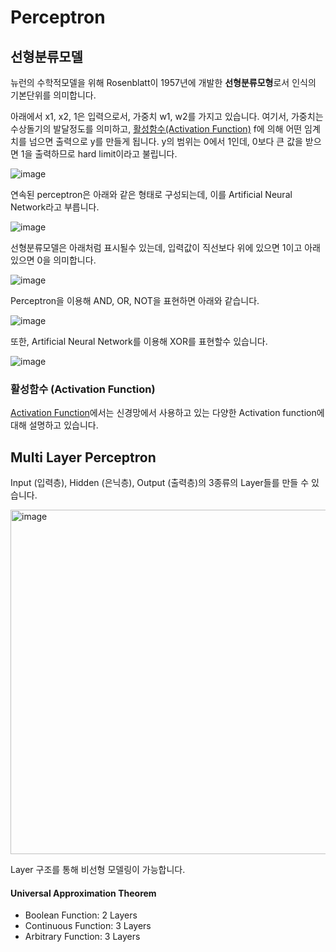 # Perceptron

## 선형분류모델

뉴런의 수학적모델을 위해 Rosenblatt이 1957년에 개발한 **선형분류모형**로서 인식의 기본단위를 의미합니다. 

아래에서 x1, x2, 1은 입력으로서, 가중치 w1, w2를 가지고 있습니다. 여기서, 가중치는 수상돌기의 발달정도를 의미하고, [활성함수(Activation Function)](https://github.com/kyopark2014/ML-Algorithms/blob/main/activation-function.md) f에 의해 어떤 임계치를 넘으면 출력으로 y를 만들게 됩니다. y의 범위는 0에서 1인데, 0보다 큰 값을 받으면 1을 출력하므로 hard limit이라고 불립니다. 

![image](https://user-images.githubusercontent.com/52392004/187052605-4935035d-5faf-4a66-b326-87affa297063.png)

연속된 perceptron은 아래와 같은 형태로 구성되는데, 이를 Artificial Neural Network라고 부릅니다. 

![image](https://user-images.githubusercontent.com/52392004/187052824-3ce286c3-a2dd-498e-8396-12d9aca31455.png)

선형분류모델은 아래처럼 표시될수 있는데, 입력값이 직선보다 위에 있으면 1이고 아래있으면 0을 의미합니다. 

![image](https://user-images.githubusercontent.com/52392004/187052865-db5a5eaf-bfa2-49cc-bcc8-54c9e702ac69.png)

Perceptron을 이용해 AND, OR, NOT을 표현하면 아래와 같습니다.

![image](https://user-images.githubusercontent.com/52392004/187052902-01df2b3c-5e68-41a6-928a-ca3755f28261.png)

또한, Artificial Neural Network를 이용해 XOR를 표현할수 있습니다.

![image](https://user-images.githubusercontent.com/52392004/187052913-3f7a55e3-c494-426f-b478-290ad9a1ba91.png)


### 활성함수 (Activation Function)

[Activation Function](https://github.com/kyopark2014/ML-Algorithms/blob/main/activation-function.md)에서는 신경망에서 사용하고 있는 다양한 Activation function에 대해 설명하고 있습니다.

## Multi Layer Perceptron

Input (입력층), Hidden (은닉층), Output (출력층)의 3종류의 Layer들를 만들 수 있습니다. 

<img width="551" alt="image" src="https://user-images.githubusercontent.com/52392004/187053103-cf7ffa03-cf40-4d1f-b513-223c923e6dcc.png">


Layer 구조를 통해 비선형 모델링이 가능합니다. 



#### Universal Approximation Theorem

- Boolean Function: 2 Layers
- Continuous Function: 3 Layers
- Arbitrary Function: 3 Layers

